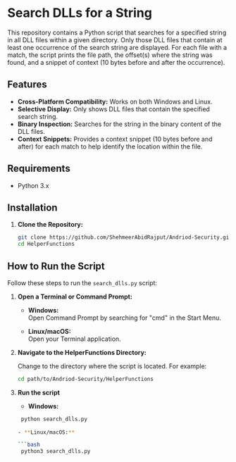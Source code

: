 # Search DLLs for a String

This repository contains a Python script that searches for a specified string in all DLL files within a given directory. Only those DLL files that contain at least one occurrence of the search string are displayed. For each file with a match, the script prints the file path, the offset(s) where the string was found, and a snippet of context (10 bytes before and after the occurrence).

## Features

- **Cross-Platform Compatibility:** Works on both Windows and Linux.
- **Selective Display:** Only shows DLL files that contain the specified search string.
- **Binary Inspection:** Searches for the string in the binary content of the DLL files.
- **Context Snippets:** Provides a context snippet (10 bytes before and after) for each match to help identify the location within the file.

## Requirements

- Python 3.x

## Installation

1. **Clone the Repository:**
   ```bash
   git clone https://github.com/ShehmeerAbidRajput/Andriod-Security.git
   cd HelperFunctions

## How to Run the Script

Follow these steps to run the `search_dlls.py` script:

1. **Open a Terminal or Command Prompt:**

   - **Windows:**  
     Open Command Prompt by searching for "cmd" in the Start Menu.
     
   - **Linux/macOS:**  
     Open your Terminal application.

2. **Navigate to the HelperFunctions Directory:**

   Change to the directory where the script is located. For example:

   ```bash
   cd path/to/Andriod-Security/HelperFunctions

3. **Run the script**

   - **Windows:**

    ```bash  
     python search_dlls.py
     
   - **Linux/macOS:**  
   
    ```bash
     python3 search_dlls.py